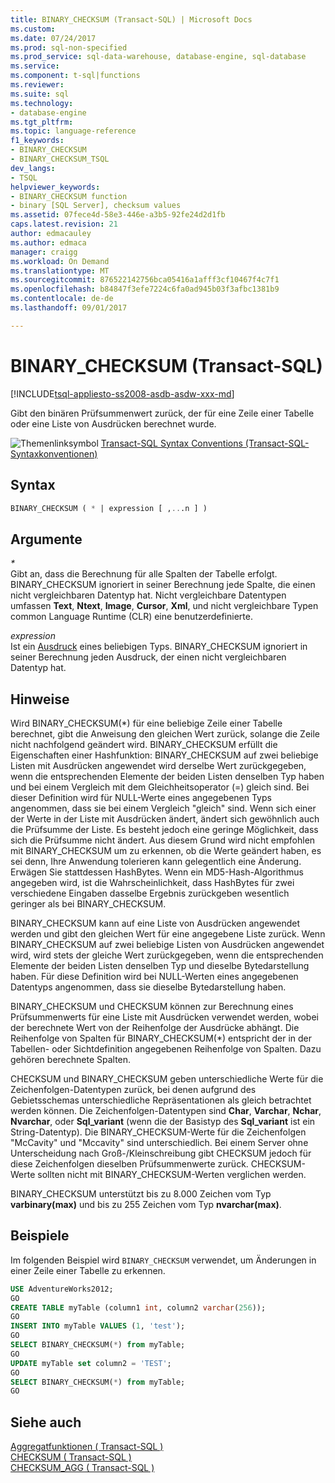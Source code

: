 ```yaml
---
title: BINARY_CHECKSUM (Transact-SQL) | Microsoft Docs
ms.custom: 
ms.date: 07/24/2017
ms.prod: sql-non-specified
ms.prod_service: sql-data-warehouse, database-engine, sql-database
ms.service: 
ms.component: t-sql|functions
ms.reviewer: 
ms.suite: sql
ms.technology:
- database-engine
ms.tgt_pltfrm: 
ms.topic: language-reference
f1_keywords:
- BINARY_CHECKSUM
- BINARY_CHECKSUM_TSQL
dev_langs:
- TSQL
helpviewer_keywords:
- BINARY_CHECKSUM function
- binary [SQL Server], checksum values
ms.assetid: 07fece4d-58e3-446e-a3b5-92fe24d2d1fb
caps.latest.revision: 21
author: edmacauley
ms.author: edmaca
manager: craigg
ms.workload: On Demand
ms.translationtype: MT
ms.sourcegitcommit: 876522142756bca05416a1afff3cf10467f4c7f1
ms.openlocfilehash: b84847f3efe7224c6fa0ad945b03f3afbc1381b9
ms.contentlocale: de-de
ms.lasthandoff: 09/01/2017

---
```

# <a name="binarychecksum--transact-sql"></a>BINARY_CHECKSUM (Transact-SQL)
[!INCLUDE[tsql-appliesto-ss2008-asdb-asdw-xxx-md](../../includes/tsql-appliesto-ss2008-asdb-asdw-xxx-md.md)]

Gibt den binären Prüfsummenwert zurück, der für eine Zeile einer Tabelle oder eine Liste von Ausdrücken berechnet wurde.
  
![Themenlinksymbol](../../database-engine/configure-windows/media/topic-link.gif "Topic link icon") [Transact-SQL Syntax Conventions (Transact-SQL-Syntaxkonventionen)](../../t-sql/language-elements/transact-sql-syntax-conventions-transact-sql.md)
  
## <a name="syntax"></a>Syntax  
  
```sql
BINARY_CHECKSUM ( * | expression [ ,...n ] )   
```  
  
## <a name="arguments"></a>Argumente  
*\**  
Gibt an, dass die Berechnung für alle Spalten der Tabelle erfolgt. BINARY_CHECKSUM ignoriert in seiner Berechnung jede Spalte, die einen nicht vergleichbaren Datentyp hat. Nicht vergleichbare Datentypen umfassen **Text**, **Ntext**, **Image**, **Cursor**, **Xml**, und nicht vergleichbare Typen common Language Runtime (CLR) eine benutzerdefinierte.
  
*expression*  
Ist ein [Ausdruck](../../t-sql/language-elements/expressions-transact-sql.md) eines beliebigen Typs. BINARY_CHECKSUM ignoriert in seiner Berechnung jeden Ausdruck, der einen nicht vergleichbaren Datentyp hat.
  
## <a name="remarks"></a>Hinweise  
Wird BINARY_CHECKSUM(*) für eine beliebige Zeile einer Tabelle berechnet, gibt die Anweisung den gleichen Wert zurück, solange die Zeile nicht nachfolgend geändert wird. BINARY_CHECKSUM erfüllt die Eigenschaften einer Hashfunktion: BINARY_CHECKSUM auf zwei beliebige Listen mit Ausdrücken angewendet wird derselbe Wert zurückgegeben, wenn die entsprechenden Elemente der beiden Listen denselben Typ haben und bei einem Vergleich mit dem Gleichheitsoperator (=) gleich sind. Bei dieser Definition wird für NULL-Werte eines angegebenen Typs angenommen, dass sie bei einem Vergleich "gleich" sind. Wenn sich einer der Werte in der Liste mit Ausdrücken ändert, ändert sich gewöhnlich auch die Prüfsumme der Liste. Es besteht jedoch eine geringe Möglichkeit, dass sich die Prüfsumme nicht ändert. Aus diesem Grund wird nicht empfohlen mit BINARY_CHECKSUM um zu erkennen, ob die Werte geändert haben, es sei denn, Ihre Anwendung tolerieren kann gelegentlich eine Änderung. Erwägen Sie stattdessen HashBytes. Wenn ein MD5-Hash-Algorithmus angegeben wird, ist die Wahrscheinlichkeit, dass HashBytes für zwei verschiedene Eingaben dasselbe Ergebnis zurückgeben wesentlich geringer als bei BINARY_CHECKSUM.
  
BINARY_CHECKSUM kann auf eine Liste von Ausdrücken angewendet werden und gibt den gleichen Wert für eine angegebene Liste zurück. Wenn BINARY_CHECKSUM auf zwei beliebige Listen von Ausdrücken angewendet wird, wird stets der gleiche Wert zurückgegeben, wenn die entsprechenden Elemente der beiden Listen denselben Typ und dieselbe Bytedarstellung haben. Für diese Definition wird bei NULL-Werten eines angegebenen Datentyps angenommen, dass sie dieselbe Bytedarstellung haben.
  
BINARY_CHECKSUM und CHECKSUM können zur Berechnung eines Prüfsummenwerts für eine Liste mit Ausdrücken verwendet werden, wobei der berechnete Wert von der Reihenfolge der Ausdrücke abhängt. Die Reihenfolge von Spalten für BINARY_CHECKSUM(*) entspricht der in der Tabellen- oder Sichtdefinition angegebenen Reihenfolge von Spalten. Dazu gehören berechnete Spalten.
  
CHECKSUM und BINARY_CHECKSUM geben unterschiedliche Werte für die Zeichenfolgen-Datentypen zurück, bei denen aufgrund des Gebietsschemas unterschiedliche Repräsentationen als gleich betrachtet werden können. Die Zeichenfolgen-Datentypen sind **Char**, **Varchar**, **Nchar**, **Nvarchar**, oder **Sql_variant** (wenn die der Basistyp des **Sql_variant** ist ein String-Datentyp). Die BINARY_CHECKSUM-Werte für die Zeichenfolgen "McCavity" und "Mccavity" sind unterschiedlich. Bei einem Server ohne Unterscheidung nach Groß-/Kleinschreibung gibt CHECKSUM jedoch für diese Zeichenfolgen dieselben Prüfsummenwerte zurück. CHECKSUM-Werte sollten nicht mit BINARY_CHECKSUM-Werten verglichen werden.
 
BINARY_CHECKSUM unterstützt bis zu 8.000 Zeichen vom Typ **varbinary(max)** und bis zu 255 Zeichen vom Typ **nvarchar(max)**.
  
## <a name="examples"></a>Beispiele  
Im folgenden Beispiel wird `BINARY_CHECKSUM` verwendet, um Änderungen in einer Zeile einer Tabelle zu erkennen.
  
```sql
USE AdventureWorks2012;  
GO  
CREATE TABLE myTable (column1 int, column2 varchar(256));  
GO  
INSERT INTO myTable VALUES (1, 'test');  
GO  
SELECT BINARY_CHECKSUM(*) from myTable;  
GO  
UPDATE myTable set column2 = 'TEST';  
GO  
SELECT BINARY_CHECKSUM(*) from myTable;  
GO  
```  
  
## <a name="see-also"></a>Siehe auch
[Aggregatfunktionen &#40; Transact-SQL &#41;](../../t-sql/functions/aggregate-functions-transact-sql.md)  
[CHECKSUM &#40; Transact-SQL &#41;](../../t-sql/functions/checksum-transact-sql.md)  
[CHECKSUM_AGG &#40; Transact-SQL &#41;](../../t-sql/functions/checksum-agg-transact-sql.md)
  
  

